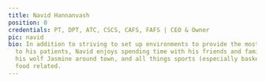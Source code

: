 ```yaml
---
title: Navid Hannanvash
position: 0
credentials: PT, DPT, ATC, CSCS, CAFS, FAFS | CEO & Owner
pic: navid
bio: In addition to striving to set up environments to provide the most quality care
  to his patients, Navid enjoys spending time with his friends and family, walking
  his wolf Jasmine around town, and all things sports (especially basketball) and
  food related.
---
```

